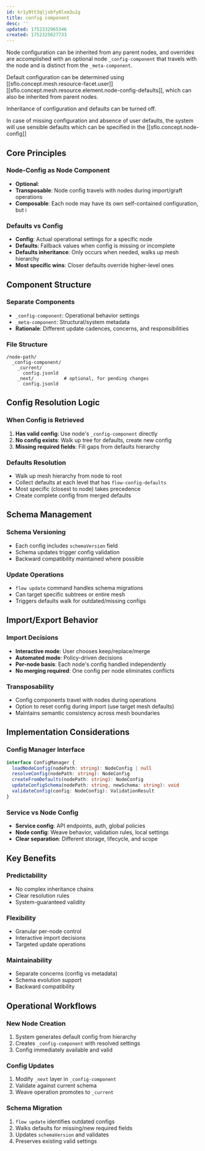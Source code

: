 ```yaml
---
id: kr1y9tt3qljsbfy8lxm3u1g
title: config component
desc: ''
updated: 1752332965346
created: 1752325627733
---
```



Node configuration can be inherited from any parent nodes, and overrides are accomplished with an optional node `_config-component` that travels with the node and is distinct from the `_meta-component`.

Default configuration can be determined using [[sflo.concept.mesh.resource-facet.user]] [[sflo.concept.mesh.resource.element.node-config-defaults]], which can also be inherited from parent nodes. 

Inheritance of configuration and defaults can be turned off. 

In case of missing configuration and absence of user defaults, the system will use sensible defaults which can be specified in the [[sflo.concept.node-config]]

## Core Principles

### Node-Config as Node Component
- **Optional**: 
- **Transposable**: Node config travels with nodes during import/graft operations
- **Composable**: Each node may have its own self-contained configuration, but i

### Defaults vs Config
- **Config**: Actual operational settings for a specific node
- **Defaults**: Fallback values when config is missing or incomplete
- **Defaults inheritance**: Only occurs when needed, walks up mesh hierarchy
- **Most specific wins**: Closer defaults override higher-level ones

## Component Structure

### Separate Components
- `_config-component`: Operational behavior settings
- `_meta-component`: Structural/system metadata
- **Rationale**: Different update cadences, concerns, and responsibilities

### File Structure
```
/node-path/
  _config-component/
    _current/
      config.jsonld
    _next/           # optional, for pending changes
      config.jsonld
```

## Config Resolution Logic

### When Config is Retrieved
1. **Has valid config**: Use node's `_config-component` directly
2. **No config exists**: Walk up tree for defaults, create new config
3. **Missing required fields**: Fill gaps from defaults hierarchy

### Defaults Resolution
- Walk up mesh hierarchy from node to root
- Collect defaults at each level that has `flow-config-defaults`
- Most specific (closest to node) takes precedence
- Create complete config from merged defaults

## Schema Management

### Schema Versioning
- Each config includes `schemaVersion` field
- Schema updates trigger config validation
- Backward compatibility maintained where possible

### Update Operations
- `flow update` command handles schema migrations
- Can target specific subtrees or entire mesh
- Triggers defaults walk for outdated/missing configs

## Import/Export Behavior

### Import Decisions
- **Interactive mode**: User chooses keep/replace/merge
- **Automated mode**: Policy-driven decisions
- **Per-node basis**: Each node's config handled independently
- **No merging required**: One config per node eliminates conflicts

### Transposability
- Config components travel with nodes during operations
- Option to reset config during import (use target mesh defaults)
- Maintains semantic consistency across mesh boundaries

## Implementation Considerations

### Config Manager Interface
```typescript
interface ConfigManager {
  loadNodeConfig(nodePath: string): NodeConfig | null
  resolveConfig(nodePath: string): NodeConfig
  createFromDefaults(nodePath: string): NodeConfig
  updateConfigSchema(nodePath: string, newSchema: string): void
  validateConfig(config: NodeConfig): ValidationResult
}
```

### Service vs Node Config
- **Service config**: API endpoints, auth, global policies
- **Node config**: Weave behavior, validation rules, local settings
- **Clear separation**: Different storage, lifecycle, and scope

## Key Benefits

### Predictability
- No complex inheritance chains
- Clear resolution rules
- System-guaranteed validity

### Flexibility
- Granular per-node control
- Interactive import decisions
- Targeted update operations

### Maintainability
- Separate concerns (config vs metadata)
- Schema evolution support
- Backward compatibility

## Operational Workflows

### New Node Creation
1. System generates default config from hierarchy
2. Creates `_config-component` with resolved settings
3. Config immediately available and valid

### Config Updates
1. Modify `_next` layer in `_config-component`
2. Validate against current schema
3. Weave operation promotes to `_current`

### Schema Migration
1. `flow update` identifies outdated configs
2. Walks defaults for missing/new required fields
3. Updates `schemaVersion` and validates
4. Preserves existing valid settings